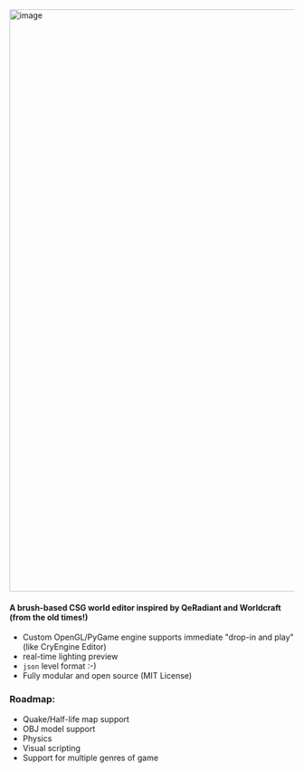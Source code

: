 <img width="1798" height="1028" alt="image" src="https://github.com/user-attachments/assets/37761c81-82c5-4661-962f-0a31380f9ed9" />



#### A brush-based CSG world editor inspired by QeRadiant and Worldcraft (from the old times!)

* Custom OpenGL/PyGame engine supports immediate "drop-in and play" (like CryEngine Editor)
* real-time lighting preview
* `json` level format :-)
* Fully modular and open source (MIT License)
  
### Roadmap:
* Quake/Half-life map support
* OBJ model support
* Physics
* Visual scripting
* Support for multiple genres of game


